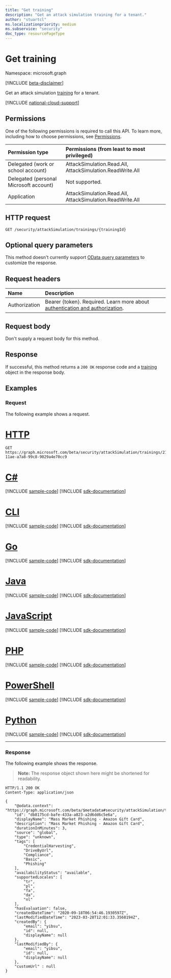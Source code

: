 ```yaml
---
title: "Get training"
description: "Get an attack simulation training for a tenant."
author: "stuartcl"
ms.localizationpriority: medium
ms.subservice: "security"
doc_type: resourcePageType
---
```


# Get training

Namespace: microsoft.graph

[!INCLUDE [beta-disclaimer](../../includes/beta-disclaimer.md)]

Get an attack simulation [training](../resources/training.md) for a tenant. 

[!INCLUDE [national-cloud-support](../../includes/global-only.md)]

## Permissions

One of the following permissions is required to call this API. To learn more, including how to choose permissions, see [Permissions](/graph/permissions-reference).

| Permission type                        | Permissions (from least to most privileged)                            |
|:---------------------------------------|:-----------------------------------------------------------------------|
| Delegated (work or school account)     | AttackSimulation.Read.All, AttackSimulation.ReadWrite.All              |
| Delegated (personal Microsoft account) | Not supported.                                                         |
| Application                            | AttackSimulation.Read.All, AttackSimulation.ReadWrite.All              |

## HTTP request

<!-- {
  "blockType": "ignored"
}
-->
``` http
GET /security/attackSimulation/trainings/{trainingId}
```

## Optional query parameters

This method doesn't currently support [OData query parameters](/graph/query-parameters) to customize the response.

## Request headers

|Name|Description|
|:---|:---|
|Authorization|Bearer {token}. Required. Learn more about [authentication and authorization](/graph/auth/auth-concepts).|

## Request body

Don't supply a request body for this method.

## Response

If successful, this method returns a `200 OK` response code and a [training](../resources/training.md) object in the response body.

## Examples

### Request

The following example shows a request.
# [HTTP](#tab/http)
<!-- {
  "blockType": "request",
  "name": "get_training"
}
-->
``` http
GET https://graph.microsoft.com/beta/security/attackSimulation/trainings/21b2b7d1-11ae-a7a8-99c8-9029a4e70cc9
```

# [C#](#tab/csharp)
[!INCLUDE [sample-code](../includes/snippets/csharp/get-training-csharp-snippets.md)]
[!INCLUDE [sdk-documentation](../includes/snippets/snippets-sdk-documentation-link.md)]

# [CLI](#tab/cli)
[!INCLUDE [sample-code](../includes/snippets/cli/get-training-cli-snippets.md)]
[!INCLUDE [sdk-documentation](../includes/snippets/snippets-sdk-documentation-link.md)]

# [Go](#tab/go)
[!INCLUDE [sample-code](../includes/snippets/go/get-training-go-snippets.md)]
[!INCLUDE [sdk-documentation](../includes/snippets/snippets-sdk-documentation-link.md)]

# [Java](#tab/java)
[!INCLUDE [sample-code](../includes/snippets/java/get-training-java-snippets.md)]
[!INCLUDE [sdk-documentation](../includes/snippets/snippets-sdk-documentation-link.md)]

# [JavaScript](#tab/javascript)
[!INCLUDE [sample-code](../includes/snippets/javascript/get-training-javascript-snippets.md)]
[!INCLUDE [sdk-documentation](../includes/snippets/snippets-sdk-documentation-link.md)]

# [PHP](#tab/php)
[!INCLUDE [sample-code](../includes/snippets/php/get-training-php-snippets.md)]
[!INCLUDE [sdk-documentation](../includes/snippets/snippets-sdk-documentation-link.md)]

# [PowerShell](#tab/powershell)
[!INCLUDE [sample-code](../includes/snippets/powershell/get-training-powershell-snippets.md)]
[!INCLUDE [sdk-documentation](../includes/snippets/snippets-sdk-documentation-link.md)]

# [Python](#tab/python)
[!INCLUDE [sample-code](../includes/snippets/python/get-training-python-snippets.md)]
[!INCLUDE [sdk-documentation](../includes/snippets/snippets-sdk-documentation-link.md)]

---

### Response

The following example shows the response.

>**Note:** The response object shown here might be shortened for readability.

<!-- {
  "blockType": "response",
  "truncated": true,
  "@odata.type": "microsoft.graph.training"
}
-->
``` http
HTTP/1.1 200 OK
Content-Type: application/json

{
    "@odata.context": "https://graph.microsoft.com/beta/$metadata#security/attackSimulation/trainings/$entity",
    "id": "db8175cd-bafe-433a-a823-a2d6dd6c5e6a",
    "displayName": "Mass Market Phishing - Amazon Gift Card",
    "description": "Mass Market Phishing - Amazon Gift Card",
    "durationInMinutes": 3,
    "source": "global",
    "type": "unknown",
    "tags": [
        "CredentialHarvesting",
        "DriveByUrl",
        "Compliance",
        "Basic",
        "Phishing"
    ],
    "availabilityStatus": "available",
    "supportedLocales": [
        "tr",
        "pl",
        "fa",
        "da",
        "nl"
    ],
    "hasEvaluation": false,
    "createdDateTime": "2020-09-18T06:54:46.1930597Z",
    "lastModifiedDateTime": "2023-03-28T12:01:33.3568194Z",
    "createdBy": {
        "email": "yibsu",
        "id": null,
        "displayName": null
    },
    "lastModifiedBy": {
        "email": "yibsu",
        "id": null,
        "displayName": null
    },
    "customUrl" : null
}
```
